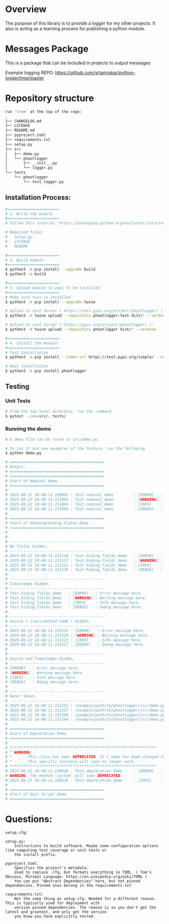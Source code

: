 # Overview
The purpose of this library is to provide a logger for my other projects. It also
is acting as a learning process for publishing a python module.

# Messages Package
This is a package that can be included in projects to output messages

Example logging REPO: https://github.com/srtamrakar/python-logger/tree/master

# Repository structure
```bash
run 'tree' at the top of the repo:
.
├── CHANGELOG.md
├── LICENSE
├── README.md
├── pyproject.toml
├── requirements.txt
├── setup.py
├── src
│   ├── demo.py
│   └── phootlogger
│       ├── __init__.py
│       └── logger.py
└── tests
    └── phootlogger
        └── test_logger.py
```

## Installation Process:
```bash
#=======================
# 1. Write the module
#=======================
# Follow this tutorial: https://packaging.python.org/en/latest/tutorials/packaging-projects/

# Required files:
#   setup.py
#   LICENSE
#   README

#=======================
# 2. Build module
#=======================
$ python3 -m pip install --upgrade build
$ python3 -m build

#=======================
# 3. Upload module to pypi to be installed
#=======================
# Make sure twin is installed
$ python3 -m pip install --upgrade twine

# Upload to test server ( https://test.pypi.org/project/phootlogger/ ):
$ python3 -m twine upload --repository phootlogger-test dist/* --verbose

# Upload to real server ( https://pypi.org/project/phootlogger/ ):
$ python3 -m twine upload --repository phootlogger dist/* --verbose

#=======================
# 4. Install the module:
#=======================
# Test Installation
$ python3 -m pip install --index-url https://test.pypi.org/simple/ --no-deps phootlogger

# Real installation
$ python3 -m pip install phootlogger
```

## Testing
### Unit Tests
```bash
# From the top level directory, run the command
$ pytest --cov=src/. tests/
```

### Running the demo
```bash
# A demo file can be found in src/demo.py

# To run it and see examples of the feature, run the following
$ python demo.py

# ==========================================
# Output:
# ==========================================
# ==========================================
# Start of Nominal Demo
# ==========================================
#
# 2025-08-22 18:48:11.150962 : Test.nominal_demo         : [ERROR]   : Error message here.
# 2025-08-22 18:48:11.151044 : Test.nominal_demo         : [WARNING] : Warning message here.
# 2025-08-22 18:48:11.151064 : Test.nominal_demo         : [INFO]    : Info message here.
# 2025-08-22 18:48:11.151085 : Test.nominal_demo         : [DEBUG]   : Debug message here.
#
# ==========================================
# Start of Showing/Hiding Fields Demo
# ==========================================
#
#
# ------------------------------------------
# No fields hidden.
# ------------------------------------------
# 2025-08-22 18:48:11.151110 : Test.hiding_fields_demo   : [ERROR]   : Error message here.
# 2025-08-22 18:48:11.151117 : Test.hiding_fields_demo   : [WARNING] : Warning message here.
# 2025-08-22 18:48:11.151122 : Test.hiding_fields_demo   : [INFO]    : Info message here.
# 2025-08-22 18:48:11.151129 : Test.hiding_fields_demo   : [DEBUG]   : Debug message here.
#
# ------------------------------------------
# Timestamps hidden.
# ------------------------------------------
# Test.hiding_fields_demo   : [ERROR]   : Error message here.
# Test.hiding_fields_demo   : [WARNING] : Warning message here.
# Test.hiding_fields_demo   : [INFO]    : Info message here.
# Test.hiding_fields_demo   : [DEBUG]   : Debug message here.
#
# ------------------------------------------
# Source ( class/method name ) Hidden.
# ------------------------------------------
# 2025-08-22 18:48:11.151215 : [ERROR]   : Error message here.
# 2025-08-22 18:48:11.151219 : [WARNING] : Warning message here.
# 2025-08-22 18:48:11.151223 : [INFO]    : Info message here.
# 2025-08-22 18:48:11.151227 : [DEBUG]   : Debug message here.
#
# ------------------------------------------
# Source and Timestamps Hidden.
# ------------------------------------------
# [ERROR]   : Error message here.
# [WARNING] : Warning message here.
# [INFO]    : Info message here.
# [DEBUG]   : Debug message here.
#
# ------------------------------------------
# Owner Shown.
# ------------------------------------------
# 2025-08-22 18:48:11.151252 : /example/path/to/phootlogger/src/demo.py : Test.hiding_fields_demo   : [ERROR]   : Error $ message here.
# 2025-08-22 18:48:11.151257 : /example/path/to/phootlogger/src/demo.py : Test.hiding_fields_demo   : [WARNING] : Warning $ message here.
# 2025-08-22 18:48:11.151260 : /example/path/to/phootlogger/src/demo.py : Test.hiding_fields_demo   : [INFO]    : Info $ $ message here.
# 2025-08-22 18:48:11.151264 : /example/path/to/phootlogger/src/demo.py : Test.hiding_fields_demo   : [DEBUG]   : Debug $ message here.
#
# ==========================================
# Start of Deprecation Demo
# ==========================================
#
# *****************************************************************
# * WARNING:
# *       This class has been DEPRECATED. It's name has been changed to "Logger".
# *       This specific instance will soon no longer work.
# *****************************************************************
# 2025-08-22 18:48:11.156938 : Test.deprecation_demo     : [ERROR]   : error message here.
# WARNING. The method 'system' will soon DEPRECATED.
# 2025-08-22 18:48:11.160526 : Test.deprecation_demo     : [INFO]    : normal message here.
#
# ==========================================
# Start of Quit Script Demo
# ==========================================
```

# Questions:
    setup.cfg:

    setup.py:
        Instructions to build software. Maybe some configuration options like computing test coverage or unit tests or
        the install prefix.

    pyproject.toml:
        Specifies the project's metadata.
        Used to replace .cfg, but formats everything in TOML. ( Tom's Obvious, Minimal Language: https://en.wikipedia.org/wiki/TOML )
        You can put "Abstract Dependencies" here, but not pinned dependencies. Pinned ones belong in the requirements.txt

    requirements.txt:
        Not the same thing as setup.cfg. Needed for a different reason. This is typically used for deployment with
        version pinned dependencies. The reason is so you don't get the latest and greatest, and only get the version
        you know you have explicitly tested.
